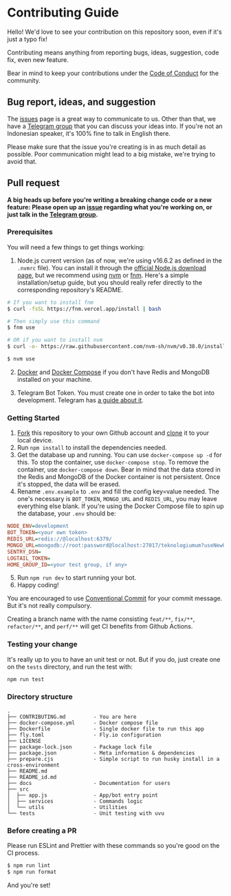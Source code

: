 # Contributing Guide

Hello! We'd love to see your contribution on this repository soon, even if it's just a typo fix!

Contributing means anything from reporting bugs, ideas, suggestion, code fix, even new feature.

Bear in mind to keep your contributions under the [Code of Conduct](./github/CODE_OF_CONDUCT.md) for the community.

## Bug report, ideas, and suggestion

The [issues](https://github.com/teknologi-umum/bot/issues) page is a great way to communicate to us. Other than that, we have a [Telegram group](https://t.me/teknologi_umum) that you can discuss your ideas into. If you're not an Indonesian speaker, it's 100% fine to talk in English there.

Please make sure that the issue you're creating is in as much detail as possible. Poor communication might lead to a big mistake, we're trying to avoid that.

## Pull request

**A big heads up before you're writing a breaking change code or a new feature: Please open up an [issue](https://github.com/teknologi-umum/bot/issues) regarding what you're working on, or just talk in the [Telegram group](https://t.me/teknologi_umum).**

### Prerequisites

You will need a few things to get things working:

1. Node.js current version (as of now, we're using v16.6.2 as defined in the `.nvmrc` file). You can install it through the [official Node.js download page](https://nodejs.org/en/download/), but we recommend using [nvm](https://github.com/nvm-sh/nvm) or [fnm](https://github.com/Schniz/fnm). Here's a simple installation/setup guide, but you should really refer directly to the corresponding repository's README.

```sh
# If you want to install fnm
$ curl -fsSL https://fnm.vercel.app/install | bash

# Then simply use this command
$ fnm use

# OR if you want to install nvm
$ curl -o- https://raw.githubusercontent.com/nvm-sh/nvm/v0.38.0/install.sh | bash

$ nvm use
```

2. [Docker](https://docs.docker.com/engine/install/) and [Docker Compose](https://docs.docker.com/compose/install/) if you don't have Redis and MongoDB installed on your machine.

3. Telegram Bot Token. You must create one in order to take the bot into development. Telegram has [a guide about it](https://core.telegram.org/bots#6-botfather).

### Getting Started

1. [Fork](https://help.github.com/articles/fork-a-repo/) this repository to your own Github account and [clone](https://help.github.com/articles/cloning-a-repository/) it to your local device.
2. Run `npm install` to install the dependencies needed.
3. Get the database up and running. You can use `docker-compose up -d` for this. To stop the container, use `docker-compose stop`. To remove the container, use `docker-compose down`. Bear in mind that the data stored in the Redis and MongoDB of the Docker container is not persistent. Once it's stopped, the data will be erased.
4. Rename `.env.example` to `.env` and fill the config key=value needed. The one's necessary is `BOT_TOKEN`, `MONGO_URL` and `REDIS_URL`, you may leave everything else blank. If you're using the Docker Compose file to spin up the database, your `.env` should be:

```ini
NODE_ENV=development
BOT_TOKEN=<your own token>
REDIS_URL=redis://@localhost:6379/
MONGO_URL=mongodb://root:password@localhost:27017/teknologiumum?useNewUrlParser=true&useUnifiedTopology=true&authSource=admin
SENTRY_DSN=
LOGTAIL_TOKEN=
HOME_GROUP_ID=<your test group, if any>
```

5. Run `npm run dev` to start running your bot.
6. Happy coding!

You are encouraged to use [Conventional Commit](https://www.conventionalcommits.org/en/v1.0.0-beta.2/) for your commit message. But it's not really compulsory.

Creating a branch name with the name consisting `feat/**`, `fix/**`, `refactor/**`, and `perf/**` will get CI benefits from Github Actions.

### Testing your change

It's really up to you to have an unit test or not. But if you do, just create one on the `tests` directory, and run the test with:

```
npm run test
```

### Directory structure

```
.
├── CONTRIBUTING.md         - You are here
├── docker-compose.yml      - Docker compose file
├── Dockerfile              - Single docker file to run this app
├── fly.toml                - Fly.io configuration
├── LICENSE
├── package-lock.json       - Package lock file
├── package.json            - Meta information & dependencies
├── prepare.cjs             - Simple script to run husky install in a cross-environment
├── README.md
├── README_id.md
├── docs                    - Documentation for users
├── src
│  ├── app.js               - App/bot entry point
│  ├── services             - Commands logic
│  └── utils                - Utilities
└── tests                   - Unit testing with uvu
```

### Before creating a PR

Please run ESLint and Prettier with these commands so you're good on the CI process.

```sh
$ npm run lint
$ npm run format
```

And you're set!
